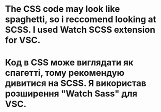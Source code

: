# The CSS code may look like spaghetti, so i reccomend looking at SCSS. I used Watch SCSS extension for VSC.

# Код в CSS може виглядати як спагетті, тому рекомендую дивитися на SCSS. Я використав розширення "Watch Sass" для VSC.

